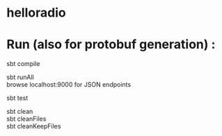 # helloradio <br/>

# Run (also for protobuf generation) :

sbt compile <br/>

sbt runAll <br/>
browse localhost:9000 for JSON endpoints <br/>

sbt test

sbt clean <br/>
sbt cleanFiles <br/>
sbt cleanKeepFiles <br/>
